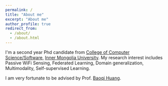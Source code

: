 ```yaml
---
permalink: /
title: "About me"
excerpt: "About me"
author_profile: true
redirect_from: 
  - /about/
  - /about.html
---
```


I'm a second year Phd candidate from [College of Computer Science/Software](https://ccs.imu.edu.cn/), [Inner Mongolia University](https://www.imu.edu.cn/). My research interest includes Passive WiFi Sensing, Federated Learning, Domain generalization, Multimodality, Self-supervised Learning.

I am very fortunate to be advised by Prof. [Baoqi Huang](https://ccs.imu.edu.cn/info/1152/2841.htm). 
